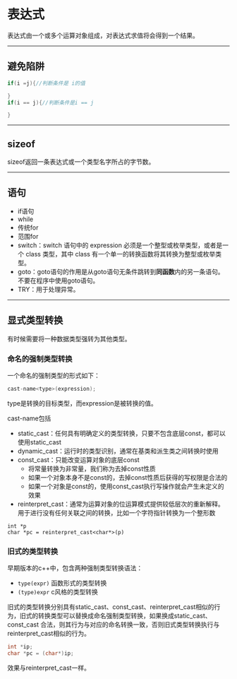 # 表达式

表达式由一个或多个运算对象组成，对表达式求值将会得到一个结果。

---
## 避免陷阱

```cpp
if(i =j){//判断条件是 i的值

}
if(i == j){//判断条件是i == j

}
```

---
## sizeof

sizeof返回一条表达式或一个类型名字所占的字节数。

---
## 语句

- if语句
- while
- 传统for
- 范围for
- switch：switch 语句中的 expression 必须是一个整型或枚举类型，或者是一个 class 类型，其中 class 有一个单一的转换函数将其转换为整型或枚举类型。
- goto：goto语句的作用是从goto语句无条件跳转到**同函数**内的另一条语句。不要在程序中使用goto语句。
- TRY：用于处理异常。

---
## 显式类型转换

有时候需要将一种数据类型强转为其他类型。

### 命名的强制类型转换

一个命名的强制类型的形式如下：
```cpp
cast-name<type>(expression);
```
type是转换的目标类型，而expression是被转换的值。

cast-name包括
- static_cast：任何具有明确定义的类型转换，只要不包含底层const，都可以使用static_cast
- dynamic_cast：运行时的类型识别，通常在基类和派生类之间转换时使用
- const_cast：只能改变运算对象的底层const
    - 将常量转换为非常量，我们称为去掉const性质
    - 如果一个对象本身不是const的，去掉const性质后获得的写权限是合法的
    - 如果一个对象是const的，使用const_cast执行写操作就会产生未定义的效果
- reinterpret_cast：通常为运算对象的位运算模式提供较低层次的重新解释。用于进行没有任何关联之间的转换，比如一个字符指针转换为一个整形数

```
int *p
char *pc = reinterpret_cast<char*>(p)
```

### 旧式的类型转换

早期版本的c++中，包含两种强制类型转换语法：
- `type(expr)` 函数形式的类型转换
- `(type)expr` c风格的类型转换

旧式的类型转换分别具有static_cast、const_cast、reinterpret_cast相似的行为，旧式的转换类型可以替换成命名强制类型转换，如果换成static_cast、const_cast
合法，则其行为与对应的命名转换一致，否则旧式类型转换执行与reinterpret_cast相似的行为。

```cpp
int *ip;
char *pc = (char*)ip;
```
效果与reinterpret_cast一样。